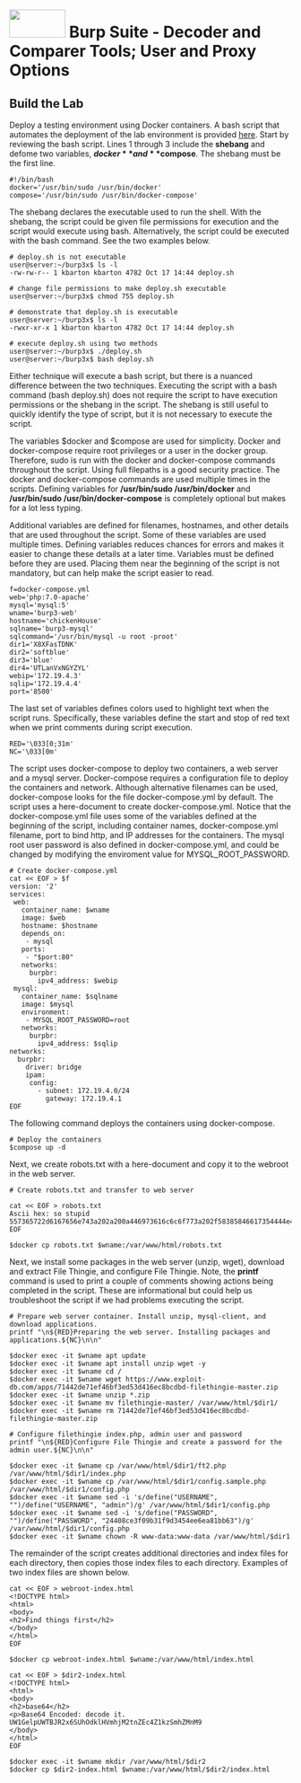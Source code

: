 # <img src="https://www.tamusa.edu/brandguide/jpeglogos/tamusa_final_logo_bw1.jpg" width="100" height="50"> Burp Suite - Decoder and Comparer Tools; User and Proxy Options

## Build the Lab
Deploy a testing environment using Docker containers. A bash script that automates the deployment of the lab environment is provided [here](https://github.com/kabarton62/cybersec-tools-II/blob/main/burpsuite/exercise3-deploy.sh). Start by reviewing the bash script.
Lines 1 through 3 include the **shebang** and defome two variables, **$docker** and **$compose**. The shebang must be the first line.
```
#!/bin/bash
docker='/usr/bin/sudo /usr/bin/docker'
compose='/usr/bin/sudo /usr/bin/docker-compose'
```
The shebang declares the executable used to run the shell. With the shebang, the script could be given file permissions for execution and the script would execute using bash. Alternatively, the script could be executed with the bash command. See the two examples below.
```
# deploy.sh is not executable
user@server:~/burp3x$ ls -l
-rw-rw-r-- 1 kbarton kbarton 4782 Oct 17 14:44 deploy.sh

# change file permissions to make deploy.sh executable
user@server:~/burp3x$ chmod 755 deploy.sh 

# demonstrate that deploy.sh is executable
user@server:~/burp3x$ ls -l
-rwxr-xr-x 1 kbarton kbarton 4782 Oct 17 14:44 deploy.sh

# execute deploy.sh using two methods
user@server:~/burp3x$ ./deploy.sh
user@server:~/burp3x$ bash deploy.sh
```
Either technique will execute a bash script, but there is a nuanced difference between the two techniques. Executing the script with a bash command (bash deploy.sh) does not require the script to have execution permissions or the shebang in the script. The shebang is still useful to quickly identify the type of script, but it is not necessary to execute the script.

The variables $docker and $compose are used for simplicity. Docker and docker-compose require root privileges or a user in the docker group. Therefore, sudo is run with the docker and docker-compose commands throughout the script. Using full filepaths is a good security practice. The docker and docker-compose commands are used multiple times in the scripts. Defining variables for **/usr/bin/sudo /usr/bin/docker** and **/usr/bin/sudo /usr/bin/docker-compose** is completely optional but makes for a lot less typing.

Additional variables are defined for filenames, hostnames, and other details that are used throughout the script. Some of these variables are used multiple times. Defining variables reduces chances for errors and makes it easier to change these details at a later time. Variables must be defined before they are used. Placing them near the beginning of the script is not mandatory, but can help make the script easier to read.

```
f=docker-compose.yml
web='php:7.0-apache'
mysql='mysql:5'
wname='burp3-web'
hostname='chickenHouse'
sqlname='burp3-mysql'
sqlcommand='/usr/bin/mysql -u root -proot'
dir1='X8XFasTDNK'
dir2='softblue'
dir3='blue'
dir4='UTLanVxNGYZYL'
webip='172.19.4.3'
sqlip='172.19.4.4'
port='8500'
```

The last set of variables defines colors used to highlight text when the script runs. Specifically, these variables define the start and stop of red text when we print comments during script execution.

```
RED='\033[0;31m'
NC='\033[0m'
```

The script uses docker-compose to deploy two containers, a web server and a mysql server. Docker-compose requires a configuration file to deploy the containers and network. Although alternative filenames can be used, docker-compose looks for the file docker-compose.yml by default. The script uses a here-document to create docker-compose.yml. Notice that the docker-compose.yml file uses some of the variables defined at the beginning of the script, including container names, docker-compose.yml filename, port to bind http, and IP addresses for the containers. The mysql root user password is also defined in docker-compose.yml, and could be changed by modifying the enviroment value for MYSQL_ROOT_PASSWORD.

```
# Create docker-compose.yml
cat << EOF > $f
version: '2'
services:
 web:
   container_name: $wname
   image: $web
   hostname: $hostname
   depends_on:
    - mysql
   ports:
    - "$port:80"
   networks:
     burpbr:
       ipv4_address: $webip
 mysql:
   container_name: $sqlname
   image: $mysql
   environment: 
    - MYSQL_ROOT_PASSWORD=root
   networks: 
     burpbr:
       ipv4_address: $sqlip
networks:
  burpbr:
    driver: bridge
    ipam:
     config:
       - subnet: 172.19.4.0/24
         gateway: 172.19.4.1
EOF
```

The following command deploys the containers using docker-compose.
```
# Deploy the containers
$compose up -d 
```

Next, we create robots.txt with a here-document and copy it to the webroot in the web server.

```
# Create robots.txt and transfer to web server

cat << EOF > robots.txt
Ascii hex: so stupid
557365722d6167656e743a202a200a446973616c6c6f773a202f58385846617354444e4b2f
EOF

$docker cp robots.txt $wname:/var/www/html/robots.txt
```

Next, we install some packages in the web server (unzip, wget), download and extract File Thingie, and configure File Thingie. Note, the **printf** command is used to print a couple of comments showing actions being completed in the script. These are informational but could help us troubleshoot the script if we had problems executing the script.
```
# Prepare web server container. Install unzip, mysql-client, and download applications.
printf "\n${RED}Preparing the web server. Installing packages and applications.${NC}\n\n"

$docker exec -it $wname apt update 
$docker exec -it $wname apt install unzip wget -y
$docker exec -it $wname cd /
$docker exec -it $wname wget https://www.exploit-db.com/apps/71442de71ef46bf3ed53d416ec8bcdbd-filethingie-master.zip
$docker exec -it $wname unzip *.zip 
$docker exec -it $wname mv filethingie-master/ /var/www/html/$dir1/ 
$docker exec -it $wname rm 71442de71ef46bf3ed53d416ec8bcdbd-filethingie-master.zip 

# Configure filethingie index.php, admin user and password
printf "\n${RED}Configure File Thingie and create a password for the admin user.${NC}\n\n"

$docker exec -it $wname cp /var/www/html/$dir1/ft2.php /var/www/html/$dir1/index.php
$docker exec -it $wname cp /var/www/html/$dir1/config.sample.php /var/www/html/$dir1/config.php
$docker exec -it $wname sed -i 's/define("USERNAME", "")/define("USERNAME", "admin")/g' /var/www/html/$dir1/config.php
$docker exec -it $wname sed -i 's/define("PASSWORD", "")/define("PASSWORD", "24408ce3f09b31f9d3454ee6ea81bb63")/g' /var/www/html/$dir1/config.php
$docker exec -it $wname chown -R www-data:www-data /var/www/html/$dir1
```

The remainder of the script creates additional directories and index files for each directory, then copies those index files to each directory. Examples of two index files are shown below.

```
cat << EOF > webroot-index.html
<!DOCTYPE html>
<html>
<body>
<h2>Find things first</h2>
</body>
</html>
EOF

$docker cp webroot-index.html $wname:/var/www/html/index.html

cat << EOF > $dir2-index.html
<!DOCTYPE html>
<html>
<body>
<h2>base64</h2>
<p>Base64 Encoded: decode it.
UW1GelpUWTBJR2x6SUhOdklHVmhjM2tnZEc4Z1kzSmhZMnM9
</body>
</html>
EOF

$docker exec -it $wname mkdir /var/www/html/$dir2
$docker cp $dir2-index.html $wname:/var/www/html/$dir2/index.html
```

